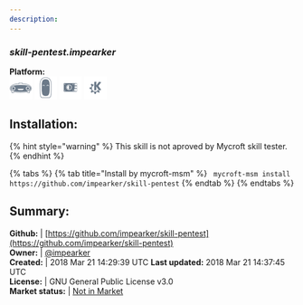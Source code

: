 ```yaml
---
description: 
---
```


### _skill-pentest.impearker_  
  
**Platform:**  
 ![Mark I](../.gitbook/assets/mark-1-icon.png)  ![Mark II](../.gitbook/assets/mark-2-icon.png)  ![Picroft](../.gitbook/assets/picroft-icon.png)  ![plasmoid](../.gitbook/assets/kde.png)   
## Installation:  
{% hint style="warning" %}
This skill is not aproved by Mycroft skill tester.
{% endhint %}
    
{% tabs %}
{% tab title="Install by mycroft-msm" %}
``` mycroft-msm install https://github.com/impearker/skill-pentest```
{% endtab %}
  {% endtabs %}
    
## Summary:  
**Github:** | [https://github.com/impearker/skill-pentest](https://github.com/impearker/skill-pentest)  
**Owner:** | [@impearker](https://github.com/impearker)  
**Created:** | 2018 Mar 21 14:29:39 UTC  **Last updated:** 2018 Mar 21 14:37:45 UTC  
**License:** | GNU General Public License v3.0  
**Market status:** | [Not in Market](https://market.mycroft.ai/skill/)  
